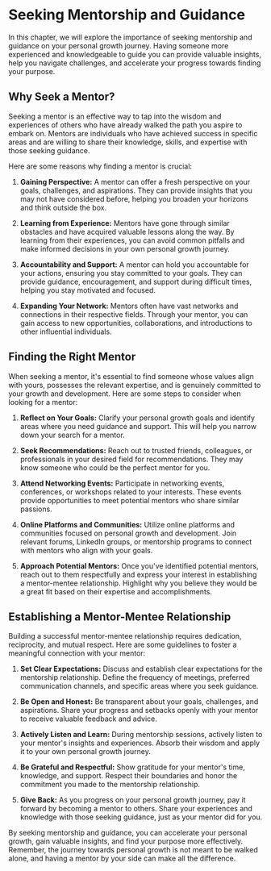 Seeking Mentorship and Guidance
==========================================

In this chapter, we will explore the importance of seeking mentorship and guidance on your personal growth journey. Having someone more experienced and knowledgeable to guide you can provide valuable insights, help you navigate challenges, and accelerate your progress towards finding your purpose.

Why Seek a Mentor?
------------------

Seeking a mentor is an effective way to tap into the wisdom and experiences of others who have already walked the path you aspire to embark on. Mentors are individuals who have achieved success in specific areas and are willing to share their knowledge, skills, and expertise with those seeking guidance.

Here are some reasons why finding a mentor is crucial:

1. **Gaining Perspective:** A mentor can offer a fresh perspective on your goals, challenges, and aspirations. They can provide insights that you may not have considered before, helping you broaden your horizons and think outside the box.

2. **Learning from Experience:** Mentors have gone through similar obstacles and have acquired valuable lessons along the way. By learning from their experiences, you can avoid common pitfalls and make informed decisions in your own personal growth journey.

3. **Accountability and Support:** A mentor can hold you accountable for your actions, ensuring you stay committed to your goals. They can provide guidance, encouragement, and support during difficult times, helping you stay motivated and focused.

4. **Expanding Your Network:** Mentors often have vast networks and connections in their respective fields. Through your mentor, you can gain access to new opportunities, collaborations, and introductions to other influential individuals.

Finding the Right Mentor
------------------------

When seeking a mentor, it's essential to find someone whose values align with yours, possesses the relevant expertise, and is genuinely committed to your growth and development. Here are some steps to consider when looking for a mentor:

1. **Reflect on Your Goals:** Clarify your personal growth goals and identify areas where you need guidance and support. This will help you narrow down your search for a mentor.

2. **Seek Recommendations:** Reach out to trusted friends, colleagues, or professionals in your desired field for recommendations. They may know someone who could be the perfect mentor for you.

3. **Attend Networking Events:** Participate in networking events, conferences, or workshops related to your interests. These events provide opportunities to meet potential mentors who share similar passions.

4. **Online Platforms and Communities:** Utilize online platforms and communities focused on personal growth and development. Join relevant forums, LinkedIn groups, or mentorship programs to connect with mentors who align with your goals.

5. **Approach Potential Mentors:** Once you've identified potential mentors, reach out to them respectfully and express your interest in establishing a mentor-mentee relationship. Highlight why you believe they would be a great fit based on their expertise and accomplishments.

Establishing a Mentor-Mentee Relationship
-----------------------------------------

Building a successful mentor-mentee relationship requires dedication, reciprocity, and mutual respect. Here are some guidelines to foster a meaningful connection with your mentor:

1. **Set Clear Expectations:** Discuss and establish clear expectations for the mentorship relationship. Define the frequency of meetings, preferred communication channels, and specific areas where you seek guidance.

2. **Be Open and Honest:** Be transparent about your goals, challenges, and aspirations. Share your progress and setbacks openly with your mentor to receive valuable feedback and advice.

3. **Actively Listen and Learn:** During mentorship sessions, actively listen to your mentor's insights and experiences. Absorb their wisdom and apply it to your own personal growth journey.

4. **Be Grateful and Respectful:** Show gratitude for your mentor's time, knowledge, and support. Respect their boundaries and honor the commitment you made to the mentorship relationship.

5. **Give Back:** As you progress on your personal growth journey, pay it forward by becoming a mentor to others. Share your experiences and knowledge with those seeking guidance, just as your mentor did for you.

By seeking mentorship and guidance, you can accelerate your personal growth, gain valuable insights, and find your purpose more effectively. Remember, the journey towards personal growth is not meant to be walked alone, and having a mentor by your side can make all the difference.

